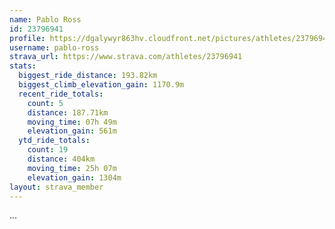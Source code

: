 ```yaml
---
name: Pablo Ross
id: 23796941
profile: https://dgalywyr863hv.cloudfront.net/pictures/athletes/23796941/14615399/1/large.jpg
username: pablo-ross
strava_url: https://www.strava.com/athletes/23796941
stats:
  biggest_ride_distance: 193.82km
  biggest_climb_elevation_gain: 1170.9m
  recent_ride_totals:
    count: 5
    distance: 187.71km
    moving_time: 07h 49m
    elevation_gain: 561m
  ytd_ride_totals:
    count: 19
    distance: 404km
    moving_time: 25h 07m
    elevation_gain: 1304m
layout: strava_member
--- 
```

...
